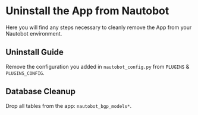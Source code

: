 # Uninstall the App from Nautobot

Here you will find any steps necessary to cleanly remove the App from your Nautobot environment.

## Uninstall Guide

Remove the configuration you added in `nautobot_config.py` from `PLUGINS` & `PLUGINS_CONFIG`.

## Database Cleanup

Drop all tables from the app: `nautobot_bgp_models*`.
